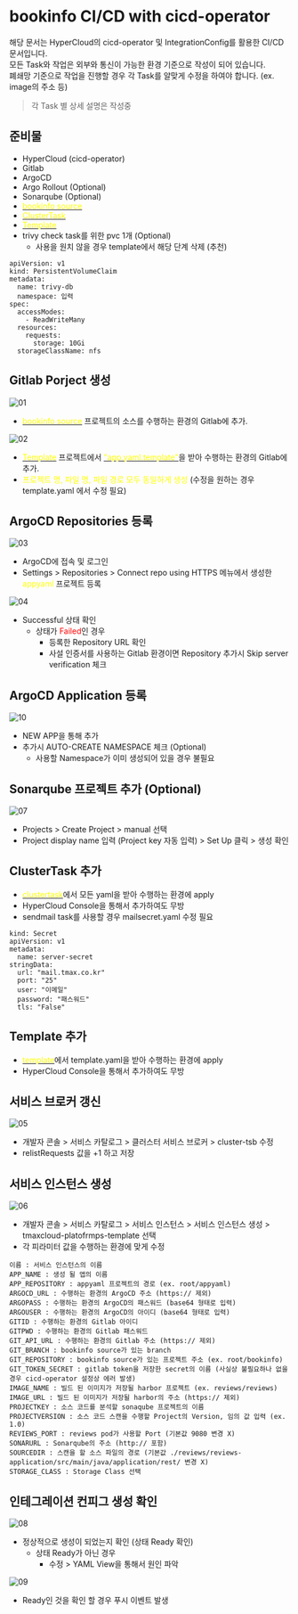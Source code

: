 # bookinfo CI/CD with cicd-operator
해당 문서는 HyperCloud의 cicd-operator 및 IntegrationConfig를 활용한 CI/CD 문서입니다.<br>
모든 Task와 작업은 외부와 통신이 가능한 환경 기준으로 작성이 되어 있습니다.<br>
폐쇄망 기준으로 작업을 진행할 경우 각 Task를 알맞게 수정을 하여야 합니다. (ex. image의 주소 등)
> 각 Task 별 상세 설명은 작성중

## 준비물
- HyperCloud (cicd-operator)
- Gitlab
- ArgoCD
- Argo Rollout (Optional)
- Sonarqube (Optional)
- [<span style='color:yellow'>bookinfo source</span>](https://git.jhcloud.kr/junghun_byeon/bookinfo.git)
- [<span style='color:yellow'>ClusterTask</span>](https://git.jhcloud.kr/junghun_byeon/bookinfo-cicd-tmaxcloud/src/branch/main/clustertask)
- [<span style='color:yellow'>Template</span>](https://git.jhcloud.kr/junghun_byeon/bookinfo-cicd-tmaxcloud/src/branch/main/template)
- trivy check task를 위한 pvc 1개 (Optional)
  - 사용을 원치 않을 경우 template에서 해당 단계 삭제 (추천)
```
apiVersion: v1
kind: PersistentVolumeClaim
metadata:
  name: trivy-db
  namespace: 입력
spec:
  accessModes:
    - ReadWriteMany
  resources:
    requests:
      storage: 10Gi
  storageClassName: nfs
```

## Gitlab Porject 생성
![01](./img/01.png)
- [<span style='color:yellow'>bookinfo source</span>](https://git.jhcloud.kr/junghun_byeon/bookinfo.git) 프로젝트의 소스를 수행하는 환경의 Gitlab에 추가.

![02](./img/02.png)
- [<span style='color:yellow'>Template</span>](https://git.jhcloud.kr/junghun_byeon/bookinfo-cicd-tmaxcloud/src/branch/main/template) 프로젝트에서 [<span style='color:yellow'>"app.yaml.template"</span>](https://git.jhcloud.kr/junghun_byeon/bookinfo-cicd-tmaxcloud/src/branch/main/template/app.yaml.template)을 받아 수행하는 환경의 Gitlab에 추가.
- <span style='color:yellow'>프로젝트 명, 파일 명, 파일 경로 모두 동일하게 생성</span> (수정을 원하는 경우 template.yaml 에서 수정 필요)

## ArgoCD Repositories 등록
![03](./img/03.png)
- ArgoCD에 접속 및 로그인
- Settings > Repositories > Connect repo using HTTPS 메뉴에서 생성한 <span style='color:yellow'>appyaml</span> 프로젝트 등록

![04](./img/04.png)
- Successful 상태 확인
    - 상태가 <span style='color:red'>Failed</span>인 경우
        - 등록한 Repository URL 확인
        - 사설 인증서를 사용하는 Gitlab 환경이면 Repository 추가시 Skip server verification 체크

## ArgoCD Application 등록
![10](./img/10.png)
- NEW APP을 통해 추가
- 추가시 AUTO-CREATE NAMESPACE 체크 (Optional)
  - 사용할 Namespace가 이미 생성되어 있을 경우 불필요


## Sonarqube 프로젝트 추가 (Optional)
![07](./img/07.png)
- Projects > Create Project > manual 선택
- Project display name 입력 (Project key 자동 입력) > Set Up 클릭 > 생성 확인


## ClusterTask 추가
- [<span style='color:yellow'>clustertask</span>](https://git.jhcloud.kr/junghun_byeon/bookinfo-cicd-tmaxcloud/src/branch/main/clustertask)에서 모든 yaml을 받아 수행하는 환경에 apply
- HyperCloud Console을 통해서 추가하여도 무방
- sendmail task를 사용할 경우 mailsecret.yaml 수정 필요
```
kind: Secret
apiVersion: v1
metadata:
  name: server-secret
stringData:
  url: "mail.tmax.co.kr"
  port: "25"
  user: "이메일"
  password: "패스워드"
  tls: "False"
```

## Template 추가
- [<span style='color:yellow'>template</span>](https://git.jhcloud.kr/junghun_byeon/bookinfo-cicd-tmaxcloud/src/branch/main/template)에서 template.yaml을 받아 수행하는 환경에 apply
- HyperCloud Console을 통해서 추가하여도 무방

## 서비스 브로커 갱신
![05](./img/05.png)
- 개발자 콘솔 > 서비스 카탈로그 > 클러스터 서비스 브로커 > cluster-tsb 수정
- relistRequests 값을 +1 하고 저장

## 서비스 인스턴스 생성
![06](./img/06.png)
- 개발자 콘솔 > 서비스 카탈로그 > 서비스 인스턴스 > 서비스 인스턴스 생성 > tmaxcloud-platofrmps-template 선택
- 각 피라미터 값을 수행하는 환경에 맞게 수정
```
이름 : 서비스 인스턴스의 이름
APP_NAME : 생성 될 앱의 이름
APP_REPOSITORY : appyaml 프로젝트의 경로 (ex. root/appyaml)
ARGOCD_URL : 수행하는 환경의 ArgoCD 주소 (https:// 제외)
ARGOPASS : 수행하는 환경의 ArgoCD의 패스워드 (base64 형태로 입력)
ARGOUSER : 수행하는 환경의 ArgoCD의 아이디 (base64 형태로 입력)
GITID : 수행하는 환경의 Gitlab 아이디
GITPWD : 수행하는 환경의 Gitlab 패스워드
GIT_API_URL : 수행하는 환경의 Gitlab 주소 (https:// 제외)
GIT_BRANCH : bookinfo source가 있는 branch
GIT_REPOSITORY : bookinfo source가 있는 프로젝트 주소 (ex. root/bookinfo)
GIT_TOKEN_SECRET : gitlab token을 저장한 secret의 이름 (사실상 불필요하나 없을 경우 cicd-operator 설정상 에러 발생)
IMAGE_NAME : 빌드 된 이미지가 저장될 harbor 프로젝트 (ex. reviews/reviews)
IMAGE_URL : 빌드 된 이미지가 저장될 harbor의 주소 (https:// 제외)
PROJECTKEY : 소스 코드를 분석할 sonaqube 프로젝트의 이름
PROJECTVERSION : 소스 코드 스캔을 수행할 Project의 Version, 임의 값 입력 (ex. 1.0)
REVIEWS_PORT : reviews pod가 사용할 Port (기본값 9080 변경 X)
SONARURL : Sonarqube의 주소 (http:// 포함)
SOURCEDIR : 스캔을 할 소스 파일의 경로 (기본값 ./reviews/reviews-application/src/main/java/application/rest/ 변경 X)
STORAGE_CLASS : Storage Class 선택
```

## 인테그레이션 컨피그 생성 확인
![08](./img/08.png)
- 정상적으로 생성이 되었는지 확인 (상태 Ready 확인)
    - 상태 Ready가 아닌 경우
        - 수정 > YAML View을 통해서 원인 파악
        
![09](./img/09.png)
- Ready인 것을 확인 할 경우 푸시 이벤트 발생